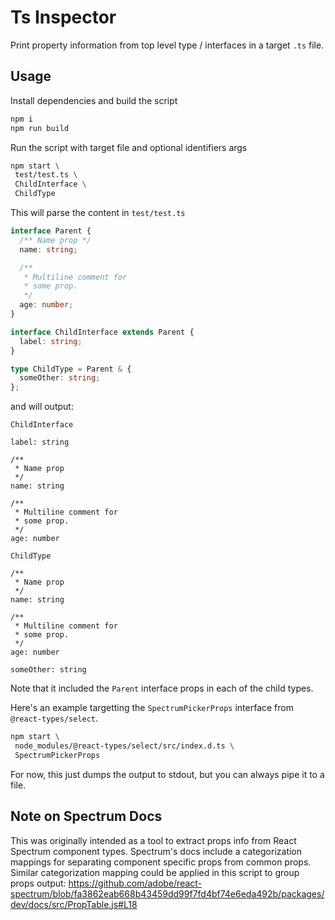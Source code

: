 # Ts Inspector

Print property information from top level type / interfaces in a target `.ts` file.

## Usage

Install dependencies and build the script

```sh
npm i
npm run build
```

Run the script with target file and optional identifiers args

```sh
npm start \
 test/test.ts \
 ChildInterface \
 ChildType
```

This will parse the content in `test/test.ts`

```typescript
interface Parent {
  /** Name prop */
  name: string;

  /**
   * Multiline comment for
   * some prop.
   */
  age: number;
}

interface ChildInterface extends Parent {
  label: string;
}

type ChildType = Parent & {
  someOther: string;
};
```

and will output:

```text
ChildInterface

label: string

/**
 * Name prop
 */
name: string

/**
 * Multiline comment for
 * some prop.
 */
age: number

ChildType

/**
 * Name prop
 */
name: string

/**
 * Multiline comment for
 * some prop.
 */
age: number

someOther: string
```

Note that it included the `Parent` interface props in each of the child types.

Here's an example targetting the `SpectrumPickerProps` interface from `@react-types/select`.

```sh
npm start \
 node_modules/@react-types/select/src/index.d.ts \
 SpectrumPickerProps
```

For now, this just dumps the output to stdout, but you can always pipe it to a file.

## Note on Spectrum Docs

This was originally intended as a tool to extract props info from React Spectrum component types. Spectrum's docs include a categorization mappings for separating component specific props from common props. Similar categorization mapping could be applied in this script to group props output:
https://github.com/adobe/react-spectrum/blob/fa3862eab668b43459dd99f7fd4bf74e6eda492b/packages/dev/docs/src/PropTable.js#L18
